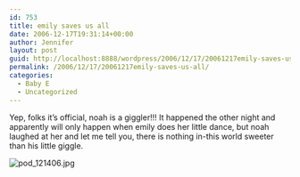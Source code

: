 ```yaml
---
id: 753
title: emily saves us all
date: 2006-12-17T19:31:14+00:00
author: Jennifer
layout: post
guid: http://localhost:8888/wordpress/2006/12/17/20061217emily-saves-us-all/
permalink: /2006/12/17/20061217emily-saves-us-all/
categories:
  - Baby E
  - Uncategorized
---
```

Yep, folks it&#8217;s official, noah is a giggler!!! It happened the other night and apparently will only happen when emily does her little dance, but noah laughed at her and let me tell you, there is nothing in-this world sweeter than his little giggle.
  
<img id="image84" alt="pod_121406.jpg" src="http://static.squarespace.com/static/50db6bb3e4b015296cd43789/50dfa5b1e4b0dc6320e0b5ea/50dfa5b1e4b0dc6320e0b63a/1166055479000/?format=original" />